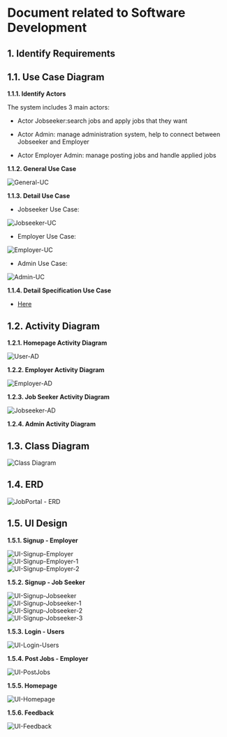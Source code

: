 Document related to Software Development
========================================
**1. Identify Requirements**
----------------------------
**1.1. Use Case Diagram**
 ---------------------------
**1.1.1. Identify Actors** <br>

The system includes 3 main actors:<br>

- Actor Jobseeker:search jobs and apply jobs that they want

- Actor Admin: manage administration system, help to connect between Jobseeker and Employer

- Actor Employer Admin: manage posting jobs and handle applied jobs <br>

**1.1.2. General Use Case** <br>

![General-UC](https://user-images.githubusercontent.com/62233688/82750997-691c8a00-9dde-11ea-806a-9a378a553aac.png) <br>

**1.1.3. Detail Use Case**

+ Jobseeker Use Case: <br>

![Jobseeker-UC](https://user-images.githubusercontent.com/62233688/82750968-37a3be80-9dde-11ea-9477-b418eedc9805.png) <br>

+ Employer Use Case: <br>

![Employer-UC](https://user-images.githubusercontent.com/62233688/82751008-78033c80-9dde-11ea-83c3-189bc66f813e.png) <br>

+ Admin Use Case: <br>

![Admin-UC](https://user-images.githubusercontent.com/62233688/82750965-3377a100-9dde-11ea-9768-17c7e18f2480.png) <br>

**1.1.4. Detail Specification Use Case**

+ [Here](https://drive.google.com/open?id=1WrNglEy2nd7glCF7GBpiqGOCJndXSNlr) <br>

**1.2. Activity Diagram**
------------------------
**1.2.1. Homepage Activity Diagram** <br>

![User-AD](https://user-images.githubusercontent.com/62233688/82751806-08904b80-9de4-11ea-8958-e5583eac4d7a.png) <br>

**1.2.2. Employer Activity Diagram**<br>

![Employer-AD](https://user-images.githubusercontent.com/62233688/82751796-fb735c80-9de3-11ea-8dfd-3b8a2f45950d.png) <br>

**1.2.3. Job Seeker Activity Diagram**<br>

![Jobseeker-AD](https://user-images.githubusercontent.com/62233688/82751767-bcdda200-9de3-11ea-9dc7-ca22f42a001b.png) <br>

**1.2.4. Admin Activity Diagram**<br>



**1.3. Class Diagram**
----------------------

![Class Diagram](https://user-images.githubusercontent.com/62233688/82751814-1940c180-9de4-11ea-8912-ba3ffd0c3881.png) <br>

**1.4. ERD**
------------

![JobPortal - ERD](https://user-images.githubusercontent.com/62233688/82111269-49e28480-976e-11ea-85b0-a9c61acfd00b.png) <br>

**1.5. UI Design**
------------
**1.5.1. Signup - Employer**<br>

![UI-Signup-Employer](https://user-images.githubusercontent.com/62233688/82751709-522c6680-9de3-11ea-9c31-cf0a2aea5152.png) <br>
![UI-Signup-Employer-1](https://user-images.githubusercontent.com/62233688/82751721-6a03ea80-9de3-11ea-8d45-966f1cbbc2ff.png) <br>
![UI-Signup-Employer-2](https://user-images.githubusercontent.com/62233688/82751729-78520680-9de3-11ea-88c6-374aa916739e.png) <br>

**1.5.2. Signup - Job Seeker**<br>

![UI-Signup-Jobseeker](https://user-images.githubusercontent.com/62233688/82751734-830c9b80-9de3-11ea-9bed-9d2ec401c566.png) <br>
![UI-Signup-Jobseeker-1](https://user-images.githubusercontent.com/62233688/82751741-8d2e9a00-9de3-11ea-8a1d-4b2c9ef77dfc.png) <br>
![UI-Signup-Jobseeker-2](https://user-images.githubusercontent.com/62233688/82751747-a1729700-9de3-11ea-8f85-ff0f5466f94a.png) <br>
![UI-Signup-Jobseeker-3](https://user-images.githubusercontent.com/62233688/82751748-a3d4f100-9de3-11ea-8336-e105d8b35f1f.png) <br>


**1.5.3. Login - Users**<br>

![UI-Login-Users](https://user-images.githubusercontent.com/62233688/82751636-c4507b80-9de2-11ea-8108-c527db33fe4d.png) <br>

**1.5.4. Post Jobs - Employer**<br>

![UI-PostJobs](https://user-images.githubusercontent.com/62233688/82751670-0bd70780-9de3-11ea-84fe-5b1b3ffed52a.png) <br>

**1.5.5. Homepage**<br>

![UI-Homepage](https://user-images.githubusercontent.com/62233688/82751627-b3076f00-9de2-11ea-9906-466ba02916b5.png) <br>

**1.5.6. Feedback**<br>

![UI-Feedback](https://user-images.githubusercontent.com/62233688/82751677-1e514100-9de3-11ea-94db-5f122b5fd9b0.png)



